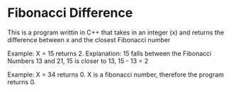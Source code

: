 # Fibonacci Difference

This is a program writtin in C++ that takes in an integer (x) and returns the difference between x and the closest Fibonacci number

Example: X = 15 returns 2.
Explanation: 15 falls between the Fibonacci Numbers 13 and 21, 15 is closer to 13, 15 - 13 = 2

Example: X = 34 returns 0.
X is a fibonacci number, therefore the program returns 0.

